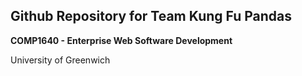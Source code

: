 ## Github Repository for Team Kung Fu Pandas
**COMP1640 - Enterprise Web Software Development**

University of Greenwich
